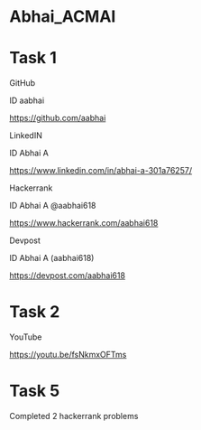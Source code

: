 # Abhai_ACMAI

# Task 1
GitHub

ID aabhai

https://github.com/aabhai

LinkedIN

ID Abhai A

https://www.linkedin.com/in/abhai-a-301a76257/

Hackerrank

ID Abhai A @aabhai618

https://www.hackerrank.com/aabhai618

Devpost

ID Abhai A (aabhai618)  

https://devpost.com/aabhai618

# Task 2
YouTube

https://youtu.be/fsNkmxOFTms

# Task 5
Completed 2 hackerrank problems
